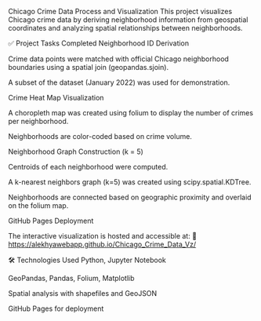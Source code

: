 Chicago Crime Data Process and Visualization
This project visualizes Chicago crime data by deriving neighborhood information from geospatial coordinates and analyzing spatial relationships between neighborhoods.

✅ Project Tasks Completed
Neighborhood ID Derivation

Crime data points were matched with official Chicago neighborhood boundaries using a spatial join (geopandas.sjoin).

A subset of the dataset (January 2022) was used for demonstration.

Crime Heat Map Visualization

A choropleth map was created using folium to display the number of crimes per neighborhood.

Neighborhoods are color-coded based on crime volume.

Neighborhood Graph Construction (k = 5)

Centroids of each neighborhood were computed.

A k-nearest neighbors graph (k=5) was created using scipy.spatial.KDTree.

Neighborhoods are connected based on geographic proximity and overlaid on the folium map.

GitHub Pages Deployment

The interactive visualization is hosted and accessible at:
🔗 https://alekhyawebapp.github.io/Chicago_Crime_Data_Vz/

🛠️ Technologies Used
Python, Jupyter Notebook

GeoPandas, Pandas, Folium, Matplotlib

Spatial analysis with shapefiles and GeoJSON

GitHub Pages for deployment

